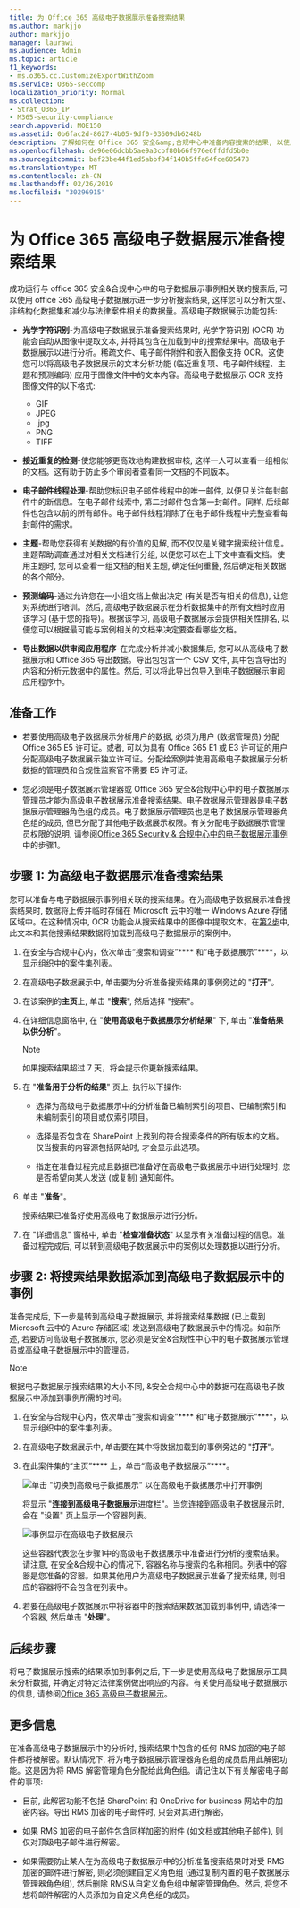 ```yaml
---
title: 为 Office 365 高级电子数据展示准备搜索结果
ms.author: markjjo
author: markjjo
manager: laurawi
ms.audience: Admin
ms.topic: article
f1_keywords:
- ms.o365.cc.CustomizeExportWithZoom
ms.service: O365-seccomp
localization_priority: Normal
ms.collection:
- Strat_O365_IP
- M365-security-compliance
search.appverid: MOE150
ms.assetid: 0b6fac2d-8627-4b05-9df0-03609db6248b
description: 了解如何在 Office 365 安全&amp;合规中心中准备内容搜索的结果, 以使用高级电子数据展示工具进行进一步分析。
ms.openlocfilehash: de96e06dcbb5ae9a3cbf80b66f976e6ffdfd5b0e
ms.sourcegitcommit: baf23be44f1ed5abbf84f140b5ffa64fce605478
ms.translationtype: MT
ms.contentlocale: zh-CN
ms.lasthandoff: 02/26/2019
ms.locfileid: "30296915"
---
```

# <a name="prepare-search-results-for-office-365-advanced-ediscovery"></a>为 Office 365 高级电子数据展示准备搜索结果

成功运行与 office 365 安全&amp;合规中心中的电子数据展示事例相关联的搜索后, 可以使用 office 365 高级电子数据展示进一步分析搜索结果, 这样您可以分析大型、非结构化数据集和减少与法律案件相关的数据量。高级电子数据展示功能包括:
  
- **光学字符识别**-为高级电子数据展示准备搜索结果时, 光学字符识别 (OCR) 功能会自动从图像中提取文本, 并将其包含在加载到中的搜索结果中。高级电子数据展示以进行分析。稀疏文件、电子邮件附件和嵌入图像支持 OCR。这使您可以将高级电子数据展示的文本分析功能 (临近重复项、电子邮件线程、主题和预测编码) 应用于图像文件中的文本内容。高级电子数据展示 OCR 支持图像文件的以下格式:

    - GIF
    - JPEG
    - .jpg
    - PNG
    - TIFF
    
- **接近重复的检测**-使您能够更高效地构建数据审核, 这样一人可以查看一组相似的文档。这有助于防止多个审阅者查看同一文档的不同版本。 
    
- **电子邮件线程处理**-帮助您标识电子邮件线程中的唯一邮件, 以便只关注每封邮件中的新信息。在电子邮件线索中, 第二封邮件包含第一封邮件。同样, 后续邮件也包含以前的所有邮件。电子邮件线程消除了在电子邮件线程中完整查看每封邮件的需求。 
    
- **主题**-帮助您获得有关数据的有价值的见解, 而不仅仅是关键字搜索统计信息。主题帮助调查通过对相关文档进行分组, 以便您可以在上下文中查看文档。使用主题时, 您可以查看一组文档的相关主题, 确定任何重叠, 然后确定相关数据的各个部分。 
    
- **预测编码**-通过允许您在一小组文档上做出决定 (有关是否有相关的信息), 让您对系统进行培训。然后, 高级电子数据展示在分析数据集中的所有文档时应用该学习 (基于您的指导)。根据该学习, 高级电子数据展示会提供相关性排名, 以便您可以根据最可能与案例相关的文档来决定要查看哪些文档。 
    
- **导出数据以供审阅应用程序**-在完成分析并减小数据集后, 您可以从高级电子数据展示和 Office 365 导出数据。导出包包含一个 CSV 文件, 其中包含导出的内容和分析元数据中的属性。然后, 可以将此导出包导入到电子数据展示审阅应用程序中。 
    
## <a name="before-you-begin"></a>准备工作

- 若要使用高级电子数据展示分析用户的数据, 必须为用户 (数据管理员) 分配 Office 365 E5 许可证。或者, 可以为具有 Office 365 E1 或 E3 许可证的用户分配高级电子数据展示独立许可证。分配给案例并使用高级电子数据展示分析数据的管理员和合规性监察官不需要 E5 许可证。 
    
- 您必须是电子数据展示管理器或 Office 365 安全&amp;合规中心中的电子数据展示管理员才能为高级电子数据展示准备搜索结果。电子数据展示管理器是电子数据展示管理器角色组的成员。电子数据展示管理员也是电子数据展示管理器角色组的成员, 但已分配了其他电子数据展示权限。有关分配电子数据展示管理员权限的说明, 请参阅[Office 365 Security & 合规中心中的电子数据展示事例](ediscovery-cases.md#step-1-assign-ediscovery-permissions-to-potential-case-members)中的步骤1。
    
## <a name="step-1-prepare-search-results-for-advanced-ediscovery"></a>步骤 1: 为高级电子数据展示准备搜索结果

您可以准备与电子数据展示事例相关联的搜索结果。在为高级电子数据展示准备搜索结果时, 数据将上传并临时存储在 Microsoft 云中的唯一 Windows Azure 存储区域中。在这种情况中, OCR 功能会从搜索结果中的图像中提取文本。在[第2步](#step-2-add-the-search-results-data-to-the-case-in-advanced-ediscovery)中, 此文本和其他搜索结果数据将加载到高级电子数据展示的案例中。
  
1. 在安全与合规中心内，依次单击“搜索和调查”**** 和“电子数据展示”****，以显示组织中的案件集列表。 
    
2. 在高级电子数据展示中, 单击要为分析准备搜索结果的事例旁边的 "**打开**"。 
    
3. 在该案例的**主页**上, 单击 "**搜索**", 然后选择 "搜索"。
    
4. 在详细信息窗格中, 在 "**使用高级电子数据展示分析结果**" 下, 单击 "**准备结果以供分析**"。
    
    > [!NOTE]
    > 如果搜索结果超过 7 天，将会提示你更新搜索结果。 
  
5. 在 "**准备用于分析的结果**" 页上, 执行以下操作: 
    
    - 选择为高级电子数据展示中的分析准备已编制索引的项目、已编制索引和未编制索引的项目或仅索引项目。
    
    - 选择是否包含在 SharePoint 上找到的符合搜索条件的所有版本的文档。仅当搜索的内容源包括网站时, 才会显示此选项。
    
    - 指定在准备过程完成且数据已准备好在高级电子数据展示中进行处理时, 您是否希望向某人发送 (或复制) 通知邮件。
    
6. 单击 "**准备**"。
    
    搜索结果已准备好使用高级电子数据展示进行分析。
    
7. 在 "详细信息" 窗格中, 单击 "**检查准备状态**" 以显示有关准备过程的信息。准备过程完成后, 可以转到高级电子数据展示中的案例以处理数据以进行分析。 
    
## <a name="step-2-add-the-search-results-data-to-the-case-in-advanced-ediscovery"></a>步骤 2: 将搜索结果数据添加到高级电子数据展示中的事例
<a name="step2"> </a>

准备完成后, 下一步是转到高级电子数据展示, 并将搜索结果数据 (已上载到 Microsoft 云中的 Azure 存储区域) 发送到高级电子数据展示中的情况。如前所述, 若要访问高级电子数据展示, 您必须是安全&amp;合规性中心中的电子数据展示管理员或高级电子数据展示中的管理员。
  
> [!NOTE]
> 根据电子数据展示搜索结果的大小不同, &amp;安全合规中心中的数据可在高级电子数据展示中添加到事例所需的时间。 
  
1. 在安全与合规中心内，依次单击“搜索和调查”**** 和“电子数据展示”****，以显示组织中的案件集列表。 
    
2. 在高级电子数据展示中, 单击要在其中将数据加载到的事例旁边的 "**打开**"。 
    
3. 在此案件集的“主页”**** 上，单击“高级电子数据展示”****。 
    
    ![单击 "切换到高级电子数据展示" 以在高级电子数据展示中打开事例](media/8e34ba23-62e3-4e68-a530-b6ece39b54be.png)
  
    将显示 "**连接到高级电子数据展示**进度栏"。当您连接到高级电子数据展示时, 会在 "设置" 页上显示一个容器列表。 
    
    ![事例显示在高级电子数据展示](media/8036e152-70dc-4bb7-9379-61c1ed8326b4.png)
  
     这些容器代表您在步骤1中的高级电子数据展示中准备进行分析的搜索结果。请注意, 在安全&amp;合规中心的情况下, 容器名称与搜索的名称相同。列表中的容器是您准备的容器。如果其他用户为高级电子数据展示准备了搜索结果, 则相应的容器将不会包含在列表中。 
    
4. 若要在高级电子数据展示中将容器中的搜索结果数据加载到事例中, 请选择一个容器, 然后单击 "**处理**"。
    
## <a name="next-steps"></a>后续步骤

将电子数据展示搜索的结果添加到事例之后, 下一步是使用高级电子数据展示工具来分析数据, 并确定对特定法律案例做出响应的内容。有关使用高级电子数据展示的信息, 请参阅[Office 365 高级电子数据展示](office-365-advanced-ediscovery.md)。
  
## <a name="more-information"></a>更多信息

在准备高级电子数据展示中的分析时, 搜索结果中包含的任何 RMS 加密的电子邮件都将被解密。默认情况下, 将为电子数据展示管理器角色组的成员启用此解密功能。这是因为将 RMS 解密管理角色分配给此角色组。请记住以下有关解密电子邮件的事项:
  
- 目前, 此解密功能不包括 SharePoint 和 OneDrive for business 网站中的加密内容。导出 RMS 加密的电子邮件时, 只会对其进行解密。
    
- 如果 RMS 加密的电子邮件包含同样加密的附件 (如文档或其他电子邮件), 则仅对顶级电子邮件进行解密。
    
- 如果需要防止某人在为高级电子数据展示中的分析准备搜索结果时对受 RMS 加密的邮件进行解密, 则必须创建自定义角色组 (通过复制内置的电子数据展示管理器角色组), 然后删除 RMS从自定义角色组中解密管理角色。然后, 将您不想将邮件解密的人员添加为自定义角色组的成员。
